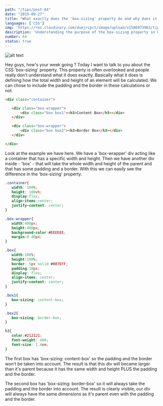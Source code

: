 ```yaml
---
path: "/tips/post-64"
date: "2019-09-27"
title: "What exactly does the 'box-sizing' property do and why does it matter"
languages: ['CSS']
img: 'https://res.cloudinary.com/duejrcpct/image/upload/v1586973963/tips/64-1_s9nbep.png'
description: 'Understanding the purpose of the box-sizing property in CSS'
number: 64
status: true
---
```


![alt text](https://res.cloudinary.com/duejrcpct/image/upload/v1586973963/tips/64-2_llvgml.png "Box sizing in CSS")

Hey guys, how's your week going ?
Today I want to talk to you about the CSS 'box-sizing' property.
This property is often overlooked and people really don't understand what it does exactly. Basically what it does is defining how the total width and height of an element will be calculated. We can chose to include the padding and the border in these calculations or not.

 ```html
<div class="container">

    <div class="box-wrapper">
        <div class="box box1"><h3>Content Box</h3></div>
    </div>

    <div class="box-wrapper">
        <div class="box box2"><h3>Border Box</h3></div>
    </div>

</div>
 ```

Look at the example we have here. We have a 'box-wrapper' div acting like a container that has a specific width and height. Then we have another div inside - 'box' - that will take the whole width and height of the parent and that has some padding and a border.
With this we can easily see the difference in the 'box-sizing' property.

 ```css
.container{
    width: 100%;
    height: 100vh;
    display:flex;
    align-items:center;
    justify-content: center;
}

.box-wrapper{
    width:400px;
    height:400px;
    background-color:#EEEEEE;
    margin:0 40px;
}

.box{
    width:100%;
    height:100%;
    border: 5px solid #007EFF;
    padding:10px;
    display: flex;
    align-items: center;
    justify-content: center;
}

.box1{
    box-sizing: content-box;
}

.box2{
    box-sizing: border-box;
}

h3{
    color:#212121;
    font-weight: 400;
    font-size: 1.4em;
}
 ```

The first box has 'box-sizing: content-box' so the padding and the border won't be taken into account. The result is that this div will became larger than it's parent because it has the same width and height PLUS the padding and the border.

The second box has 'box-sizing: border-box' so it will always take the padding and the border into account. The result is clearly visible, our div will always have the same dimensions as it's parent even with the padding and the border.